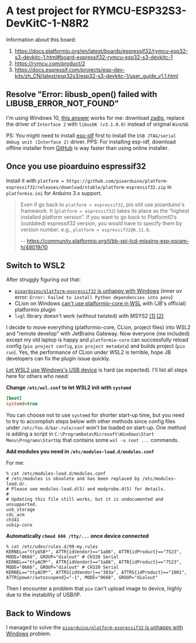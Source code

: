 # A test project for RYMCU-ESP32S3-DevKitC-1-N8R2

Information about this board:
1. https://docs.platformio.org/en/latest/boards/espressif32/rymcu-esp32-s3-devkitc-1.html#board-espressif32-rymcu-esp32-s3-devkitc-1
2. https://rymcu.com/product/2
3. https://docs.espressif.com/projects/esp-dev-kits/zh_CN/latest/esp32s3/esp32-s3-devkitc-1/user_guide_v1.1.html

## Resolve "Error: libusb_open() failed with LIBUSB_ERROR_NOT_FOUND"

I'm using Windows 10, [this answer](https://stackoverflow.com/a/77934154/23093084) works for me: download [zadig](https://zadig.akeo.ie/), replace the driver of `Interface 2` with `libusbK (v3.1.0.0)` instead of original `WinUSB`.

PS: You might need to install [esp-idf](https://docs.espressif.com/projects/esp-idf/en/stable/esp32/get-started/windows-setup.html) first to install the `USB JTAG/serial debug unit (Interface 2)` driver.
PPS: For installing esp-idf, download offline installer from [GitHub](https://github.com/espressif/idf-installer/releases/) is way faster than using online installer.

## Once you use pioarduino espressif32

Install it with `platform = https://github.com/pioarduino/platform-espressif32/releases/download/stable/platform-espressif32.zip` in `platformio.ini` for Arduino 3.x support.

> Even if go back to `platform = espressif32`, pio still use pioarduino's framework. It (`platform = espressif32`) takes its place as the “highest installed platform version”. If you want to go back to PlatformIO’s (outdated) espressif32 version, you would have to specify them by version number. e.g., `platform = espressif32@6.11.0`.
> 
> -- https://community.platformio.org/t/bb-spi-lcd-missing-esp-psram-h/48019/10

## Switch to WSL2

After struggly figuring out that:

- [`pioarduino/platform-espressif32` is unhappy with Windows](https://github.com/pioarduino/platform-espressif32/issues/289#issuecomment-3288609760) (inner uv error: `Error: Failed to install Python dependencies into penv`)
- CLion on Windows [can't use platformio-core in WSL](https://youtrack.jetbrains.com/issue/CPP-46558/CLion-on-Windows-cant-use-platformio-core-in-WSL) with (JB's official) platformio plugin
- `lvgl` library doesn't work (without twisted) with MSYS2 [[1]](https://github.com/lvgl/lv_platformio/issues/60) [[2]](https://github.com/lvgl/lv_platformio/issues/75)

I decide to move everything (platformio-core, CLion, project files) into WSL2 and "remote develop" with JetBrains Gateway. Now everyone (me included) except my old laptop is happy and `platformio-core` can successfully reload config (`pio project config`, `pio project metadata`) and builds project (`pio run`). Yes, the performance of CLion under WSL2 is terrible, hope JB developers can fix the plugin issue quickly.

[Let WSL2 use Windows's USB device](https://learn.microsoft.com/en-us/windows/wsl/connect-usb) is hard (as expected). I'll list all steps here for others who need:

**Change `/etc/wsl.conf` to let WSL2 init with `systemd`**

```ini
[boot]
systemd=true
```

You can choose not to use `systemd` for shorter start-up time, but you need to try to accomplish steps below with other methods since config files under `/etc/foo.d/bar.rule/conf` won't be loaded on start-up. One method is adding a script in `C:\ProgramData\Microsoft\Windows\Start Menu\Programs\StartUp` that contains some `wsl -u root ...` commands.

**Add modules you need in `/etc/modules-load.d/modules.conf`**

For me:

```
% cat /etc/modules-load.d/modules.conf
# /etc/modules is obsolete and has been replaced by /etc/modules-load.d/.
# Please see modules-load.d(5) and modprobe.d(5) for details.
#
# Updating this file still works, but it is undocumented and unsupported.
usb_storage
cdc_acm
ch341
usbip-core
```

**Automatically `chmod 666 /tty/...` once device connected**

```
% cat /etc/udev/rules.d/99-my.rules
KERNEL=="ttyUSB*", ATTR{idVendor}=="1a86", ATTR{idProduct}=="7523", MODE="0666", GROUP="dialout" # CH320 Serial
KERNEL=="ttyACM*", ATTR{idVendor}=="1a86", ATTR{idProduct}=="7523", MODE="0666", GROUP="dialout" # CH320 Serial
KERNEL=="ttyACM*", ATTRS{idVendor}=="303a", ATTRS{idProduct}=="1001", ATTR{power/autosuspend}="-1", MODE="0666", GROUP="dialout"
```

Then I encounter a problem that `pio` can't upload image to device, highly due to the instability of USB/IP.

## Back to Windows

I managed to solve the [`pioarduino/platform-espressif32` is unhappy with Windows](https://github.com/pioarduino/platform-espressif32/issues/289#issuecomment-3288609760) problem.

